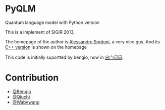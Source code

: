 # PyQLM
Quantum language model with Python version

This is a implement of SIGIR 2013, 


The homepage of the author is [Alessandro Sordoni](http://www-etud.iro.umontreal.ca/~sordonia/), a very nice guy. And its [C++ version](http://www-etud.iro.umontreal.ca/~sordonia/src/qlm.tar.gz) is shown on the homepage 

This code is initially suportted by bengio, now in [出门问问](https://www.chumenwenwen.com/).


# Contribution
-	[@Bengio](https://github.com/Ameoi)
-	[@Qiuchi](http://www.quartz-itn.eu/people/esr/esr-1)
-	[@Wabywang](https://github.com/Wabyking)

